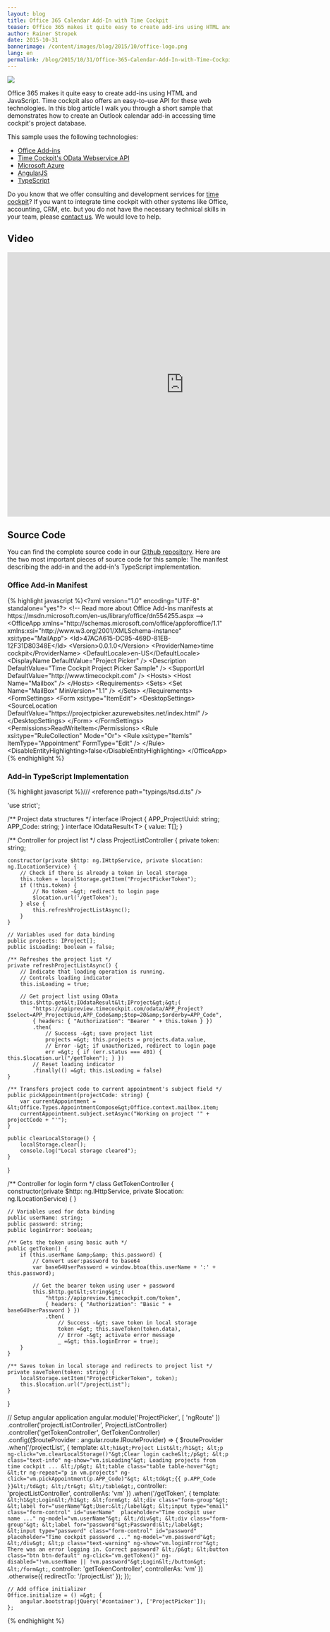 ```yaml
---
layout: blog
title: Office 365 Calendar Add-In with Time Cockpit
teaser: Office 365 makes it quite easy to create add-ins using HTML and JavaScript. Time cockpit also offers an easy-to-use API for these web technologies. In this blog article I walk you through a short sample that demonstrates how to create an Outlook calendar add-in accessing time cockpit's project database.
author: Rainer Stropek
date: 2015-10-31
bannerimage: /content/images/blog/2015/10/office-logo.png
lang: en
permalink: /blog/2015/10/31/Office-365-Calendar-Add-In-with-Time-Cockpit
---
```


<p xmlns="http://www.w3.org/1999/xhtml">
  <img src="{{site.baseurl}}/content/images/blog/2015/10/office365-addin-timecockpit.png" />
</p><p xmlns="http://www.w3.org/1999/xhtml">Office 365 makes it quite easy to create add-ins using HTML and JavaScript. Time cockpit also offers an easy-to-use API for these web technologies. In this blog article I walk you through a short sample that demonstrates how to create an Outlook calendar add-in accessing time cockpit's project database.</p><p xmlns="http://www.w3.org/1999/xhtml">This sample uses the following technologies:</p><ul xmlns="http://www.w3.org/1999/xhtml">
  <li>
    <a href="https://msdn.microsoft.com/en-us/library/office/jj220060.aspx" target="_blank">Office Add-ins</a>
  </li>
  <li>
    <a href="https://help.timecockpit.com/?topic=html/5d6e34c5-3b08-4fa4-baa0-45eb707b6b78.htm" target="_blank">Time Cockpit's OData Webservice API</a>
  </li>
  <li>
    <a href="https://azure.microsoft.com/" target="_blank">Microsoft Azure</a>
  </li>
  <li>
    <a href="https://angularjs.org/" target="_blank">AngularJS</a>
  </li>
  <li>
    <a href="http://www.typescriptlang.org/" target="_blank">TypeScript</a>
  </li>
</ul><p class="showcase" xmlns="http://www.w3.org/1999/xhtml">Do you know that we offer consulting and development services for <a href="http://www.timecockpit.com" target="_blank">time cockpit</a>? If you want to integrate time cockpit with other systems like Office, accounting, CRM, etc. but you do not have the necessary technical skills in your team, please <a href="~/help-support/contact-us" target="_blank">contact us</a>. We would love to help.</p><h2 xmlns="http://www.w3.org/1999/xhtml">Video</h2><div class="videoWrapper" xmlns="http://www.w3.org/1999/xhtml">
  <iframe width="800" height="600" src="https://www.youtube.com/embed/bSmREYWGJvc?rel=0" frameborder="0" allowfullscreen="allowfullscreen"></iframe>
</div><h2 xmlns="http://www.w3.org/1999/xhtml">Source Code</h2><div xmlns="http://www.w3.org/1999/xhtml">You can find the complete source code in our <a href="https://github.com/software-architects/TimeCockpit.Scripts/tree/master/Timecockpit.AngularOutlookPlugin" target="_blank">Github repository</a>. Here are the two most important pieces of source code for this sample: The manifest describing the add-in and the add-in's TypeScript implementation.</div><h3 xmlns="http://www.w3.org/1999/xhtml">Office Add-in Manifest</h3><div xmlns="http://www.w3.org/1999/xhtml">
  {% highlight javascript %}&lt;?xml version="1.0" encoding="UTF-8" standalone="yes"?&gt;
  &lt;!-- Read more about Office Add-Ins manifests at https://msdn.microsoft.com/en-us/library/office/dn554255.aspx --&gt;
  &lt;OfficeApp xmlns="http://schemas.microsoft.com/office/appforoffice/1.1" xmlns:xsi="http://www.w3.org/2001/XMLSchema-instance" xsi:type="MailApp"&gt;
    &lt;Id&gt;47ACA615-DC95-469D-81EB-12F31D80348E&lt;/Id&gt;
    &lt;Version&gt;0.0.1.0&lt;/Version&gt;
    &lt;ProviderName&gt;time cockpit&lt;/ProviderName&gt;
    &lt;DefaultLocale&gt;en-US&lt;/DefaultLocale&gt;
    &lt;DisplayName DefaultValue="Project Picker" /&gt;
    &lt;Description DefaultValue="Time Cockpit Project Picker Sample" /&gt;
    &lt;SupportUrl DefaultValue="http://www.timecockpit.com" /&gt;
    &lt;Hosts&gt;
      &lt;Host Name="Mailbox" /&gt;
    &lt;/Hosts&gt;
    &lt;Requirements&gt;
      &lt;Sets&gt;
        &lt;Set Name="MailBox" MinVersion="1.1" /&gt;
      &lt;/Sets&gt;
    &lt;/Requirements&gt;
    &lt;FormSettings&gt;
      &lt;Form xsi:type="ItemEdit"&gt;
        &lt;DesktopSettings&gt;
          &lt;SourceLocation DefaultValue="https://projectpicker.azurewebsites.net/index.html" /&gt;
        &lt;/DesktopSettings&gt;
      &lt;/Form&gt;
    &lt;/FormSettings&gt;
    &lt;Permissions&gt;ReadWriteItem&lt;/Permissions&gt;
    &lt;Rule xsi:type="RuleCollection" Mode="Or"&gt;
      &lt;Rule xsi:type="ItemIs" ItemType="Appointment" FormType="Edit" /&gt;
    &lt;/Rule&gt;
    &lt;DisableEntityHighlighting&gt;false&lt;/DisableEntityHighlighting&gt;
  &lt;/OfficeApp&gt;{% endhighlight %}
</div><h3 xmlns="http://www.w3.org/1999/xhtml">Add-in TypeScript Implementation</h3><div xmlns="http://www.w3.org/1999/xhtml">
  {% highlight javascript %}/// &lt;reference path="typings/tsd.d.ts" /&gt;

'use strict';

/** Project data structures */
interface IProject {
    APP_ProjectUuid: string;
    APP_Code: string;
}
interface IOdataResult&lt;T&gt; {
    value: T[];
}

/** Controller for project list */
class ProjectListController {
    private token: string;

    constructor(private $http: ng.IHttpService, private $location: ng.ILocationService) {
        // Check if there is already a token in local storage
        this.token = localStorage.getItem("ProjectPickerToken");
        if (!this.token) {
            // No token -&gt; redirect to login page
            $location.url('/getToken');
        } else {
            this.refreshProjectListAsync();
        }
    }

    // Variables used for data binding    
    public projects: IProject[];
    public isLoading: boolean = false;
    
    /** Refreshes the project list */
    private refreshProjectListAsync() {
        // Indicate that loading operation is running.
        // Controls loading indicator
        this.isLoading = true;
        
        // Get project list using OData
        this.$http.get&lt;IOdataResult&lt;IProject&gt;&gt;(
            "https://apipreview.timecockpit.com/odata/APP_Project?$select=APP_ProjectUuid,APP_Code&amp;$top=20&amp;$orderby=APP_Code",
            { headers: { "Authorization": "Bearer " + this.token } })
            .then(
                // Success -&gt; save project list
                projects =&gt; this.projects = projects.data.value,
                // Error -&gt; if unauthorized, redirect to login page
                err =&gt; { if (err.status === 401) { this.$location.url("/getToken"); } })
            // Reset loading indicator
            .finally(() =&gt; this.isLoading = false)
    }
    
    /** Transfers project code to current appointment's subject field */
    public pickAppointment(projectCode: string) {
        var currentAppointment = &lt;Office.Types.AppointmentCompose&gt;Office.context.mailbox.item;
        currentAppointment.subject.setAsync("Working on project '" + projectCode + "'");
    }
    
    public clearLocalStorage() {
        localStorage.clear();
        console.log("Local storage cleared");
    }
}

/** Controller for login form */
class GetTokenController {
    constructor(private $http: ng.IHttpService, private $location: ng.ILocationService) {
    }
    
    // Variables used for data binding    
    public userName: string;
    public password: string;
    public loginError: boolean;
    
    /** Gets the token using basic auth */
    public getToken() {
        if (this.userName &amp;&amp; this.password) {
            // Convert user:password to base64
            var base64UserPassword = window.btoa(this.userName + ':' + this.password);
            
            // Get the bearer token using user + password
            this.$http.get&lt;string&gt;(
                "https://apipreview.timecockpit.com/token", 
                { headers: { "Authorization": "Basic " + base64UserPassword } })
                .then(
                    // Success -&gt; save token in local storage
                    token =&gt; this.saveToken(token.data), 
                    // Error -&gt; activate error message
                    _ =&gt; this.loginError = true);
        }
    }
    
    /** Saves token in local storage and redirects to project list */
    private saveToken(token: string) {
        localStorage.setItem("ProjectPickerToken", token);
        this.$location.url("/projectList");
    }
}

// Setup angular application
angular.module('ProjectPicker', [ 'ngRoute' ])
    .controller('projectListController', ProjectListController)
    .controller('getTokenController', GetTokenController)
    .config(($routeProvider : angular.route.IRouteProvider) =&gt; {
        $routeProvider
            .when('/projectList', { 
                template: `
                &lt;h1&gt;Project List&lt;/h1&gt;
                &lt;p ng-click="vm.clearLocalStorage()"&gt;Clear login cache&lt;/p&gt;
                &lt;p class="text-info" ng-show="vm.isLoading"&gt;
                    Loading projects from time cockpit ...
                &lt;/p&gt;
                &lt;table class="table table-hover"&gt;
                    &lt;tr ng-repeat="p in vm.projects"
                        ng-click="vm.pickAppointment(p.APP_Code)"&gt;
                        &lt;td&gt;{{ p.APP_Code }}&lt;/td&gt;
                    &lt;/tr&gt;
                &lt;/table&gt;
                `,
                controller: 'projectListController',
                controllerAs: 'vm'
            })
            .when('/getToken', { 
                template: `
                &lt;h1&gt;Login&lt;/h1&gt;
                &lt;form&gt;
                    &lt;div class="form-group"&gt;
                        &lt;label for="userName"&gt;User:&lt;/label&gt;
                        &lt;input type="email" class="form-control" id="userName" 
                               placeholder="Time cockpit user name ..."
                               ng-model="vm.userName"&gt;
                    &lt;/div&gt;
                    &lt;div class="form-group"&gt;
                        &lt;label for="password"&gt;Password:&lt;/label&gt;
                        &lt;input type="password" class="form-control" id="password" 
                               placeholder="Time cockpit password ..."
                               ng-model="vm.password"&gt;
                    &lt;/div&gt;
                    &lt;p class="text-warning" ng-show="vm.loginError"&gt;
                        There was an error logging in. Correct password?
                    &lt;/p&gt;
                    &lt;button class="btn btn-default" ng-click="vm.getToken()"
                            ng-disabled="!vm.userName || !vm.password"&gt;Login&lt;/button&gt;
                &lt;/form&gt;
                `,
                controller: 'getTokenController',
                controllerAs: 'vm'
            })
            .otherwise({ redirectTo: '/projectList' });
    });

    // Add office initializer
    Office.initialize = () =&gt; {
        angular.bootstrap(jQuery('#container'), ['ProjectPicker']);
    };
{% endhighlight %}
</div>